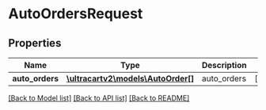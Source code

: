 # AutoOrdersRequest

## Properties
Name | Type | Description | Notes
------------ | ------------- | ------------- | -------------
**auto_orders** | [**\ultracartv2\models\AutoOrder[]**](AutoOrder.md) | auto_orders | [optional] 

[[Back to Model list]](../README.md#documentation-for-models) [[Back to API list]](../README.md#documentation-for-api-endpoints) [[Back to README]](../README.md)



